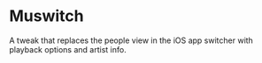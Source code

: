 # Muswitch
A tweak that replaces the people view in the iOS app switcher with playback options and artist info.


